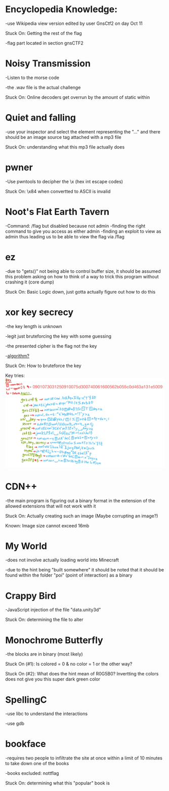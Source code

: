# Encyclopedia Knowledge:
-use Wikipedia view version edited by user GnsCtf2 on day Oct 11

Stuck On: Getting the rest of the flag

-flag part located in section gnsCTF2

# Noisy Transmission
-Listen to the morse code
  
-the .wav file is the actual challenge
  
Stuck On: Online decoders get overrun by the amount of static within

# Quiet and falling
-use your inspector and select the element representing the "..." and there
should be an image source tag attached with a mp3 file
  
Stuck On: understanding what this mp3 file actually does

# pwner
-Use pwntools to decipher the \x (hex int escape codes) 
  
Stuck On: \x84 when convertted to ASCII is invalid

# Noot's Flat Earth Tavern
-Command: /flag but disabled because not admin
-finding the right command to give you access as either admin
-finding an exploit to view as admin thus leading us to be able to view
the flag via /flag

# ez
-due to "gets()" not being able to control buffer size, it should be assumed
this problem asking on how to think of a way to trick this program without
crashing it (core dump)
  
Stuck On: Basic Logic down, just gotta actually figure out how to do this

# xor key secrecy
-the key length is unknown

-legit just bruteforcing the key with some guessing

-the presented cipher is the flag not the key

-[algorithm?](https://arpitbhayani.me/blogs/decipher-repeated-key-xor)
  
Stuck On: How to bruteforce the key

Key tries:
![](images/41C73761-7A42-4EAE-BC04-CF29801C62D8.jpeg)
  
  
# CDN++
-the main program is figuring out a binary format in the extension of the allowed
extensions that will not work with it
  
Stuck On: Actually creating such an image (Maybe corrupting an image?)
  
Known: Image size cannot exceed 16mb

# My World
-does not involve actually loading world into Minecraft
  
-due to the hint being "built somewhere" it should be noted that it should be found
within the folder "poi" (point of interaction) as a binary

# Crappy Bird
-JavaScript injection of the file "data.unity3d"
  
Stuck On: determining the file to alter

# Monochrome Butterfly
-the blocks are in binary (most likely)
  
Stuck On (#1): Is colored = 0 & no color = 1 or the other way?
  
Stuck On (#2): What does the hint mean of R0G5B0? Invertting the colors does not give
you this super dark green color

# SpellingC
-use libc to understand the interactions
  
-use gdb

# bookface
-requires two people to infiltrate the site at once within a limit of 10 minutes to take
down one of the books
  
-books excluded: nottflag
  
Stuck On: determining what this "popular" book is
